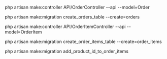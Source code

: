 php artisan make:controller API/OrderController --api --model=Order

php artisan make:migration create_orders_table --create=orders

php artisan make:controller API/OrderItemController --api --model=OrderItem

php artisan make:migration create_order_items_table --create=order_items

php artisan make:migration add_product_id_to_order_items
